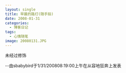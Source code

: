 ```yaml
---
layout: single
title: 早晨的路灯(随手拍)
date: 2008-01-31
categories:
  - 博客日记
tags:
  - 心情随笔
image: 20080131.JPG
---
```


未经过修饰

--由sbabybird于1/31/200808&#58;19&#58;00上午在从容地狂奔上发表
